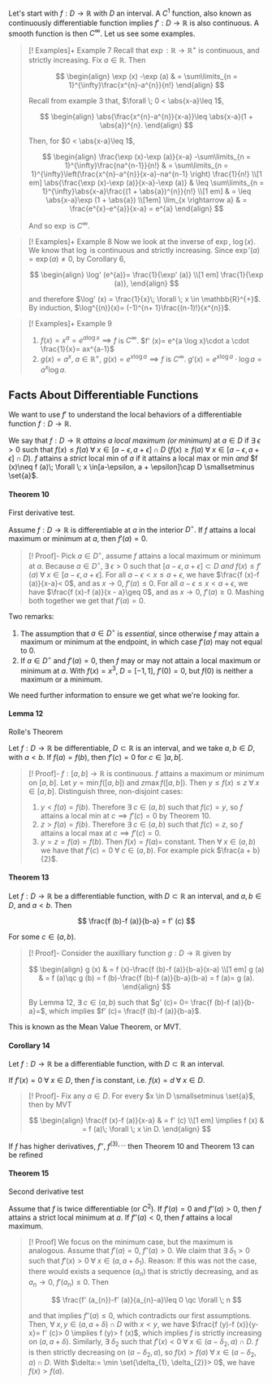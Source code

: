Let's start with $f:D \rightarrow \mathbb{R}$ with $D$ an interval. A $C^{1}$ function, also known as continuously differentiable function implies $f':D \rightarrow \mathbb{R}$ is also continuous. A smooth function is then $C^{\infty}$. Let us see some examples.

>[! Examples]+ Example 7
>Recall that $\exp:\mathbb{R}\rightarrow \mathbb{R}^{+}$ is continuous, and strictly increasing. Fix $a \in \mathbb{R}$. Then
>
>$$
\begin{align}
\exp (x) -\exp (a) & = \sum\limits_{n = 1}^{\infty}\frac{x^{n}-a^{n}}{n!}
\end{align}
>$$
>
>Recall from example 3 that, $\forall \; 0 < \abs{x-a}\leq 1$,
>
>$$
\begin{align}
\abs{\frac{x^{n}-a^{n}}{x-a}}\leq \abs{x-a}(1 + \abs{a})^{n}.
\end{align}
>$$
>
>Then, for $0 < \abs{x-a}\leq 1$,
>
>$$
\begin{align}
\frac{\exp (x)-\exp (a)}{x-a} -\sum\limits_{n = 1}^{\infty}\frac{na^{n-1}}{n!} & = \sum\limits_{n = 1}^{\infty}\left(\frac{x^{n}-a^{n}}{x-a}-na^{n-1} \right) \frac{1}{n!} \\[1 em]
\abs{\frac{\exp (x)-\exp (a)}{x-a}-\exp (a)} & \leq \sum\limits_{n = 1}^{\infty}\abs{x-a}\frac{(1 + \abs{a})^{n}}{n!} \\[1 em]
& = \leq \abs{x-a}\exp (1 + \abs{a}) \\[1em]
\lim_{x \rightarrow a} & = \frac{e^{x}-e^{a}}{x-a} = e^{a}
\end{align}
>$$
>
> And so $\exp$ is $C^{\infty}$.

>[! Examples]+ Example 8
>Now we look at the inverse of $\exp$, $\log (x)$. We know that $\log$ is continuous and strictly increasing. Since $\exp' (a)= \exp (a)\neq 0$, by Corollary 6,
>
>$$
\begin{align}
\log' (e^{a)}= \frac{1}{\exp' (a)} \\[1 em]
\frac{1}{\exp (a)},
\end{align}
>$$
>
>and therefore $\log' (x) = \frac{1}{x}\; \forall \; x \in \mathbb{R}^{+}$.
>By induction, $\log^{(n)}(x)= (-1)^{n+ 1}\frac{(n-1)!}{x^{n}}$.

>[! Examples]+ Example 9
>1. $f (x)= x^{a}= e^{a \log{x}}\implies f$ is $C^{\infty}$. $f' (x)= e^{a \log x}\cdot a \cdot \frac{1}{x}= ax^{a-1}$ 
>2. $g (x)= a^{x}, \; a \in \mathbb{R}^{+}$, $g (x)= e^{x \log a}\implies f$ is $C^{\infty}$. $g' (x)= e^{x \log{a}}\cdot \log{a}= a^{x}\log{a}$.

## Facts About Differentiable Functions

We want to use $f'$ to understand the local behaviors of a differentiable function $f:D \rightarrow \mathbb{R}$.

We say that $f:D \rightarrow \mathbb{R}$ *attains a local maximum (or  minimum)* at $a \in D$ if $\exists \; \epsilon > 0$ such that $f (x)\leq f (a)\; \forall \; x \in[a-\epsilon, a + \epsilon]\cap D$ ($f (x) \geq f (a) \; \forall \; x \in[a-\epsilon, a + \epsilon]\cap D$). $f$ attains a *strict* local min of $a$ if it attains a local max or min *and* $f (x)\neq f (a)\; \forall \; x \in[a-\epsilon, a + \epsilon]\cap D \smallsetminus \set{a}$.

#### Theorem 10

First derivative test.

Assume $f:D \rightarrow \mathbb{R}$ is differentiable at $a$ in the interior $D^{\circ}$. If $f$ attains a local maximum or minimum at $a$, then $f' (a)= 0$.

>[! Proof]-
>Pick $a \in D^{\circ}$, assume $f$ attains a local maximum or minimum at $a$. Because $a \in D^{\circ}, \; \exists \; \epsilon > 0$ such that $[a-\epsilon, a + \epsilon]\subset D$ *and* $f (x)\leq f' (a)\; \forall \; x \in[a-\epsilon, a + \epsilon]$. For all $a-\epsilon < x \leq a + \epsilon$, we have $\frac{f (x)-f (a)}{x-a}< 0$, and as $x \rightarrow 0$, $f' (a)\leq 0$.
>For all $a-\epsilon \leq x < a + \epsilon$, we have $\frac{f (x)-f (a)}{x - a}\geq 0$, and as $x \rightarrow 0$, $f' (a)\geq 0$. Mashing both together we get that $f' (a)= 0$.

Two remarks:
1. The assumption that $a \in D^{\circ}$ is *essential*, since otherwise $f$ may attain a maximum or minimum at the endpoint, in which case $f'(a)$ may not equal to $0$.
2. If $a \in D^{\circ}$ and $f' (a)= 0$, then $f$ may or may not attain a local maximum or minimum at $a$. With $f (x) = x^{3}, \; D =[-1, 1]$, $f' (0)= 0$, but $f (0)$ is neither a maximum or a minimum.

We need further information to ensure we get what we're looking for.

#### Lemma 12

Rolle's Theorem

Let $f:D \rightarrow \mathbb{R}$ be differentiable, $D \subset \mathbb{R}$ is an interval, and we take $a, b \in D$, with $a < b$. If $f (a)= f (b)$, then $f' (c)= 0$ for $c \in]a, b[$.

>[! Proof]-
>$f:[a, b]\rightarrow \mathbb{R}$ is continuous. $f$ attains a maximum or minimum on $[a, b]$. Let $y = \min f ([a, b])$ and $z \max f ([a, b])$. Then $y \leq f (x)\leq z\; \forall \; x \in[a, b]$. Distinguish three, non-disjoint cases:
>1. $y < f (a)= f (b)$. Therefore $\exists \; c \in (a, b)$ such that $f (c)= y$, so $f$ attains a local min at $c \implies f' (c)= 0$ by Theorem 10.
>2. $z > f (a)= f (b)$. Therefore $\exists \; c \in (a, b)$ such that $f (c)= z$, so $f$ attains a local max at $c\implies f' (c)= 0$.
>3. $y = z = f (a)= f (b)$. Then $f (x) = f (a)=$ constant. Then $\forall \; x \in (a, b)$ we have that $f' (c)= 0\; \forall \; c \in (a, b)$. For example pick $\frac{a + b}{2}$.


#### Theorem 13

Let $f:D \rightarrow \mathbb{R}$ be a differentiable function, with $D \subset \mathbb{R}$ an interval, and $a, b \in D$, and $a < b$. Then

$$
\frac{f (b)-f (a)}{b-a} = f' (c)
$$

For some $c \in (a, b)$.

>[! Proof]-
>Consider the auxilliary function $g:D \rightarrow \mathbb{R}$ given by
>
>$$
\begin{align}
g (x) & = f (x)-\frac{f (b)-f (a)}{b-a}(x-a) \\[1 em]
g (a) & = f (a)\qc g (b) = f (b)-\frac{f (b)-f (a)}{b-a}(b-a) = f (a)= g (a).
\end{align}
>$$
>
>By Lemma 12, $\exists \; c \in (a, b)$ such that $g' (c)= 0= \frac{f (b)-f (a)}{b-a}=$, which implies $f' (c)= \frac{f (b)-f (a)}{b-a}$.

This is known as the Mean Value Theorem, or MVT.

#### Corollary 14

Let $f:D \rightarrow \mathbb{R}$ be a differentiable function, with $D \subset \mathbb{R}$ an interval.

If $f' (x)= 0 \; \forall \; x \in D$, then $f$ is constant, i.e. $f (x)= d\; \forall \; x \in D$.

>[! Proof]-
>Fix any $a \in D$. For every $x \in D \smallsetminus \set{a}$, then by MVT
>
>$$
\begin{align}
\frac{f (x)-f (a)}{x-a} & = f' (c) \\[1 em]
\implies f (x) & = f (a)\; \forall \; x \in D.
\end{align}
>$$

If $f$ has higher derivatives, $f'', \; f^{(3), ...}$ then Theorem 10 and Theorem 13 can be refined

#### Theorem 15

Second derivative test

Assume that $f$ is twice differentiable (or $C^{2}$). If $f' (a)= 0$ and $f'' (a)> 0$, then $f$ attains a strict local minimum at $a$. If $f'' (a)< 0$, then $f$ attains a local maximum.

>[! Proof]
>We focus on the minimum case, but the maximum is analogous. Assume that $f' (a)= 0, \; f'' (a)> 0$. We claim that $\exists \; \delta_{1} > 0$ such that $f' (x)> 0 \; \forall \; x \in (a, a + \delta_{1})$. Reason: If this was not the case, there would exists a sequence $(a_{n})$ that is strictly decreasing, and as $a_{n}\rightarrow 0$, $f' (a_{n})\leq 0$. Then
>
>$$
\frac{f' (a_{n})-f' (a)}{a_{n}-a}\leq 0 \qc \forall \; n
>$$
>
>and that implies $f'' (a)\leq 0$, which contradicts our first assumptions. Then, $\forall \; x, y \in (a, a + \delta)\cap D$ with $x < y$, we have $\frac{f (y)-f (x)}{y-x}= f' (c)> 0 \implies f (y)> f (x)$, which implies $f$ is strictly increasing on $(a, a + \delta)$. Similarly, $\exists \; \delta_{2}$ such that $f' (x)< 0 \; \forall \; x \in (a-\delta_{2}, a)\cap D$. $f$ is then strictly decreasing on $(a-\delta_{2}, a)$, so $f (x)> f (a)\; \forall \; x \in (a-\delta_{2}, a)\cap D$.
>With $\delta:= \min \set{\delta_{1}, \delta_{2}}> 0$, we have $f (x)> f (a)$.